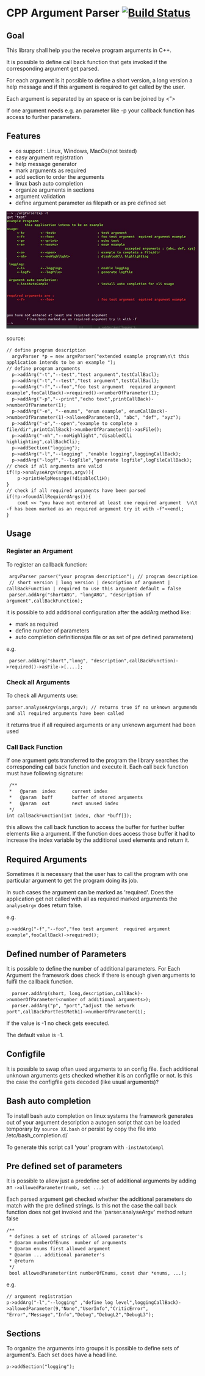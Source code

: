 # CPP Argument Parser [![Build Status](https://travis-ci.org/diridari/CPP-Argument-Parser.svg?branch=dev)](https://travis-ci.org/diridari/CPP-Argument-Parser)
## Goal
This library shall help you the receive program arguments in C++.

It is possible to define call back function that gets invoked if the corresponding argument get parsed.

For each argument is it possible to define a short version, a long version a help message and if this argument is 
required to get called by the user.

Each argument is separated by an space or is can be joined by  <”>

If one argument needs e.g. an parameter like -p <portNumber> your callback function has access to further parameters.

## Features
* os support : Linux, Windows, MacOs(not tested)
* easy argument registration
* help message generator
* mark arguments as required
* add section to order the arguments
* linux bash auto completion
* organize arguments in sections
* argument validation
* define argument parameter as filepath or as pre defined set


![Alt text](doc/wrongArg.jpg?raw=true "example")

source:

    // define program description
      argvParser *p = new argvParser("extended example program\n\t this application intends to be an example ");
    // define program arguments
      p->addArg("-t","--test","test argument",testCallBacl);
      p->addArg("-t","--test","test argument",testCallBacl);
      p->addArg("-f","--foo","foo test argument  required argument example",fooCallBack)->required()->numberOfParameter(1);
      p->addArg("-p","--print","echo text",printCallBack)->numberOfParameter(1);
      p->addArg("-e", "--enums", "enum example", enumCallBack)->numberOfParameter(1)->allowedParameter(3, "abc", "def", "xyz");
      p->addArg("-o","--open","example to complete a file/dir",printCallBack)->numberOfParameter(1)->asFile();
      p->addArg("-nh","--noHighlight","disabledCli highlighting",callBachCli);
      p->addSection("logging");
      p->addArg("-l","--logging" ,"enable logging",loggingCallBack);
      p->addArg("-logf","--logFile","generate logfile",logFileCallBack);
    // check if all arguments are valid
    if(!p->analyseArgv(argvs,argv)){
        p->printHelpMessage(!disableCliH);
    }
    // check if all required arguments have been parsed
    if(!p->foundAllRequierdArgs()){
        cout << "you have not entered at least one required argument  \n\t -f has been marked as an required argument try it with -f"<<endl;
    }
    
## Usage

### Register an Argument
To register an callback function:

     argvParser parser("your program description"); // program description
     // short version | long version | description of argument | callBackFunction | required to use this argument default = false
     parser.addArg("shortARG", "longARG", "description of argument",callBackFunction);

it is possible to add additional configuration after the addArg method like:
* mark as required
* define number of parameters
* auto completion definitions(as file or as set of pre defined parameters)

e.g.

     parser.addArg("short","long", "description",callBackFunction)->required()->asFile->[....];
     
    
### Check all Arguments
To check all Arguments use:

    parser.analyseArgv(args,argv); // returns true if no unknown argumends and all required arguments have been called

it returns true if all required arguments or any unknown argument had been used

### Call Back Function
If one argument gets transferred to the program the library searches the corresponding call back function and execute it.
Each call back function must have following signature:

     /**
     *   @param  index  	current index
     *   @param  buff 		buffer of stored arguments
     *   @param  out    	next unused index
     */
    int callBackFunction(int index, char *buff[]);

this allows the call back function to access the buffer for further buffer elements like a argument.
If the function does access those buffer it had to increase the index variable by the additional used elements and return it.

## Required Arguments 
Sometimes it is necessary that the user has to call the program with one particular argument to get the program doing its job.

In such cases the argument can be marked as 'required'. Does the application get not called with all as required marked 
arguments the `analyseArgv` does return false.

e.g.

    p->addArg("-f","--foo","foo test argument  required argument example",fooCallBack)->required();


## Defined number of Parameters
It is possible to define the number of additional parameters. For Each Argument the framework does check if there is 
enough given arguments to fulfil the callback function. 

      parser.addArg(short, long,description,callBack)->numberOfParameter(<number of additional arguments>);
      parser.addArg("p", "port","adjust the network port",callBackPortTestMeth1)->numberOfParameter(1);
      
 If the value is -1 no check gets executed.
 
The default value is -1.      

## Configfile
It is possible to swap often used arguments to an config file.
Each additional unknown arguments gets checked whether it is an configfile or not. Is this the case the configfile gets decoded (like usual arguments)?

## Bash auto completion
To install bash auto completion on linux systems the framework generates out of your argument description a autogen script 
that can be loaded temporary by `source XX.bash` or persist by copy the file into /etc/bash_completion.d/ 

To generate this script call 'your' program with `-instAutoCompl`

## Pre defined set of parameters 
It is possible to allow just a predefine set of additional arguments by adding an `->allowedParameter(numb, set ...)`

Each parsed argument get checked whether the additional parameters do match with the pre defined strings. Is this not 
the case the call back function does not get invoked and the 'parser.analyseArgv' method return false 

    /**
     * defines a set of strings of allowed parameter's
     * @param numberOfEnums  number of arguments
     * @param enums first allowed argument
     * @param ... additional parameter's
     * @return
     */
     bool allowedParameter(int numberOfEnums, const char *enums, ...);

e.g.    
    
    // argument registration 
    p->addArg("-l","--logging" ,"define log level",loggingCallBack)->allowedParameter(9,"None","UserInfo","CriticError",
    "Error","Message","Info","Debug","DebugL2","DebugL3");
    
    
## Sections
To organize the arguments into groups it is possible to define sets of argument's. Each set does have a head line.

    p->addSection("logging");
    
    

